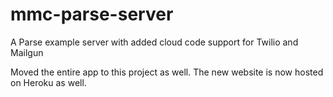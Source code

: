 # mmc-parse-server

A Parse example server with added cloud code support for Twilio and Mailgun

Moved the entire app to this project as well. The new website is now hosted on Heroku as well.

